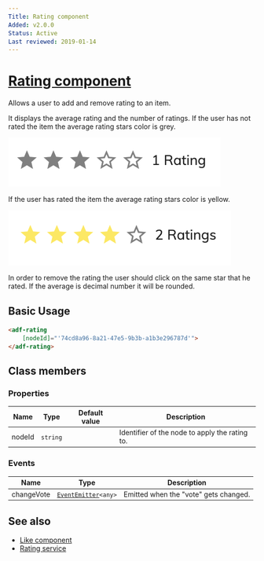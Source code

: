 ```yaml
---
Title: Rating component
Added: v2.0.0
Status: Active
Last reviewed: 2019-01-14
---
```


# [Rating component](../../../lib/content-services/src/lib/social/rating.component.ts "Defined in rating.component.ts")

Allows a user to add and remove rating to an item.

It displays the average rating and the number of ratings. If the user has not rated the item the average rating stars color is grey.

![Rating component screenshot](../../docassets/images/social3.png)

If the user has rated the item the average rating stars color is yellow.

![Rating component screenshot](../../docassets/images/social2.png)

In order to remove the rating the user should click on the same star that he rated.
If the average is decimal number it will be rounded.

## Basic Usage

```html
<adf-rating  
    [nodeId]="'74cd8a96-8a21-47e5-9b3b-a1b3e296787d'">
</adf-rating>
```

## Class members

### Properties

| Name | Type | Default value | Description |
| ---- | ---- | ------------- | ----------- |
| nodeId | `string` |  | Identifier of the node to apply the rating to. |

### Events

| Name | Type | Description |
| ---- | ---- | ----------- |
| changeVote | [`EventEmitter`](https://angular.io/api/core/EventEmitter)`<any>` | Emitted when the "vote" gets changed. |

## See also

-   [Like component](like.component.md)
-   [Rating service](../services/rating.service.md)
